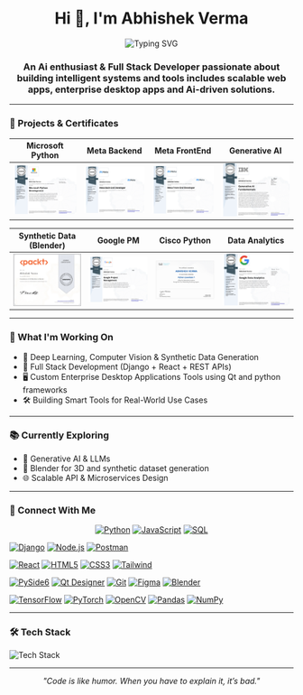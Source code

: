 <!-- GitHub Profile README -->

<h1 align="center">Hi 👋, I'm Abhishek Verma</h1>

<p align="center">
  <img src="https://readme-typing-svg.demolab.com?font=Fira+Code&size=22&pause=1000&color=00F58A&center=true&vCenter=true&width=800&lines=AI+Enthusiast+%26+Full+Stack+Developer;Building+smart+systems+with+Python%2C+Django%2C+React;Crafting+AI+tools%2C+3D+synthetic+data+%26+enterprise+apps" alt="Typing SVG" />
</p>

<h3 align="center">An Ai enthusiast & Full Stack Developer passionate about building intelligent systems and tools includes scalable web apps, enterprise desktop apps and Ai-driven solutions.</h3>


---

### 🧠 Projects & Certificates

| Microsoft Python | Meta Backend | Meta FrontEnd | Generative AI |
|:----------------:|:------------:|:-------------:|:-------------:|
| ![Microsoft Python](./microsoft_python.jpg) | ![Meta Backend](./meta_backend.jpg) | ![Meta Frontend](./meta_frontend.jpg) | ![Gen AI](./gen_ai.jpg) |

| Synthetic Data (Blender) | Google PM | Cisco Python | Data Analytics |
|:------------------------:|:---------:|:------------:|:--------------:|
| ![Blender 3D](./blender_3d.jpg) | ![Project Management](./project_management.jpg) | ![Cisco Python](./cisco_python.jpg) | ![Data Analytics](./data_analytics.jpg) |

---

### 🚀 What I'm Working On

- 🤖 Deep Learning, Computer Vision & Synthetic Data Generation
- 🧱 Full Stack Development (Django + React + REST APIs)
- 🖥️ Custom Enterprise Desktop Applications Tools using Qt and python frameworks
- 🛠️ Building Smart Tools for Real-World Use Cases

---

### 📚 Currently Exploring

- 🧠 Generative AI & LLMs
- 🎨 Blender for 3D and synthetic dataset generation
- 🌐 Scalable API & Microservices Design

---

### 🔗 Connect With Me

<p align="center">
  <!-- Languages -->
  <a href="https://www.python.org/" target="_blank"><img src="https://img.shields.io/badge/Python-3776AB?style=flat&logo=python&logoColor=white" alt="Python"/></a>
  <a href="https://developer.mozilla.org/en-US/docs/Web/JavaScript" target="_blank"><img src="https://img.shields.io/badge/JavaScript-F7DF1E?style=flat&logo=javascript&logoColor=black" alt="JavaScript"/></a>
  <a href="https://www.w3schools.com/sql/" target="_blank"><img src="https://img.shields.io/badge/SQL-4479A1?style=flat&logo=postgresql&logoColor=white" alt="SQL"/></a>

  <!-- Backend -->
  <a href="https://www.djangoproject.com/" target="_blank"><img src="https://img.shields.io/badge/Django-092E20?style=flat&logo=django&logoColor=white" alt="Django"/></a>
  <a href="https://nodejs.org/" target="_blank"><img src="https://img.shields.io/badge/Node.js-339933?style=flat&logo=node.js&logoColor=white" alt="Node.js"/></a>
  <a href="https://www.postman.com/" target="_blank"><img src="https://img.shields.io/badge/Postman-FF6C37?style=flat&logo=postman&logoColor=white" alt="Postman"/></a>

  <!-- Frontend -->
  <a href="https://reactjs.org/" target="_blank"><img src="https://img.shields.io/badge/React-20232A?style=flat&logo=react&logoColor=61DAFB" alt="React"/></a>
  <a href="https://developer.mozilla.org/en-US/docs/Web/HTML" target="_blank"><img src="https://img.shields.io/badge/HTML5-E34F26?style=flat&logo=html5&logoColor=white" alt="HTML5"/></a>
  <a href="https://developer.mozilla.org/en-US/docs/Web/CSS" target="_blank"><img src="https://img.shields.io/badge/CSS3-1572B6?style=flat&logo=css3&logoColor=white" alt="CSS3"/></a>
  <a href="https://tailwindcss.com/" target="_blank"><img src="https://img.shields.io/badge/Tailwind-06B6D4?style=flat&logo=tailwindcss&logoColor=white" alt="Tailwind"/></a>

  <!-- Tools -->
  <a href="https://doc.qt.io/qtforpython/" target="_blank"><img src="https://img.shields.io/badge/PySide6-41CD52?style=flat&logo=qt&logoColor=white" alt="PySide6"/></a>
  <a href="https://www.qt.io/product/ui-design-tools" target="_blank"><img src="https://img.shields.io/badge/Qt Designer-41CD52?style=flat&logo=qt&logoColor=white" alt="Qt Designer"/></a>
  <a href="https://git-scm.com/" target="_blank"><img src="https://img.shields.io/badge/Git-F05032?style=flat&logo=git&logoColor=white" alt="Git"/></a>
  <a href="https://www.figma.com/" target="_blank"><img src="https://img.shields.io/badge/Figma-F24E1E?style=flat&logo=figma&logoColor=white" alt="Figma"/></a>
  <a href="https://www.blender.org/" target="_blank"><img src="https://img.shields.io/badge/Blender-F5792A?style=flat&logo=blender&logoColor=white" alt="Blender"/></a>

  <!-- AI / Data -->
  <a href="https://www.tensorflow.org/" target="_blank"><img src="https://img.shields.io/badge/TensorFlow-FF6F00?style=flat&logo=tensorflow&logoColor=white" alt="TensorFlow"/></a>
  <a href="https://pytorch.org/" target="_blank"><img src="https://img.shields.io/badge/PyTorch-EE4C2C?style=flat&logo=pytorch&logoColor=white" alt="PyTorch"/></a>
  <a href="https://opencv.org/" target="_blank"><img src="https://img.shields.io/badge/OpenCV-5C3EE8?style=flat&logo=opencv&logoColor=white" alt="OpenCV"/></a>
  <a href="https://pandas.pydata.org/" target="_blank"><img src="https://img.shields.io/badge/Pandas-150458?style=flat&logo=pandas&logoColor=white" alt="Pandas"/></a>
  <a href="https://numpy.org/" target="_blank"><img src="https://img.shields.io/badge/NumPy-013243?style=flat&logo=numpy&logoColor=white" alt="NumPy"/></a>
</p>

---

### 🛠️ Tech Stack

<p align="left">
  <img src="https://skillicons.dev/icons?i=python,django,react,qt,blender,figma,tailwind,js,html,css,nodejs,mysql,git,docker,tensorflow,pytorch,opencv,pandas,vscode" alt="Tech Stack" />
</p>

---


<p align="center">
  <em>"Code is like humor. When you have to explain it, it’s bad."</em>
</p>
